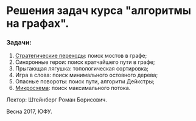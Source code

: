 # Решения задач курса "алгоритмы на графах".

### Задачи:

1. [Стратегические переходы](https://github.com/JustSlavic/algorithms_on_graphs/tree/task1): поиск мостов в графе;
2. Синхронные герои: поиск кратчайшего пути в графе;
3. Прыгающая лягушка: топологическая сортировка;
4. Игра в слова: поиск минимального остовного дерева;
5. Опасные повороты: поиск пути, алгоритм Дейкстры;
6. [Микросхема](https://github.com/JustSlavic/algorithms_on_graphs/tree/task6): поиск максимального потока.

Лектор: Штейнберг Роман Борисович.

Весна 2017, ЮФУ.